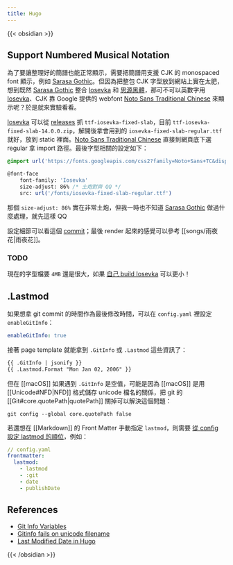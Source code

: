 ```yaml
---
title: Hugo
---
```

{{< obsidian >}}

## Support Numbered Musical Notation

為了要讓整理好的簡譜也能正常顯示，需要把簡譜用支援 CJK 的 monospaced font 顯示，例如 [Sarasa Gothic]。但因為把整包 CJK 字型放到網站上實在太肥，想到既然 [Sarasa Gothic] 整合 [Iosevka] 和 [思源黑體]，那可不可以英數字用 [Iosevka]、CJK 靠 Google 提供的 webfont [Noto Sans Traditional Chinese] 來顯示呢？於是就來實驗看看。

[Iosevka] 可以從 [releases][Iosevka/releases] 抓 `ttf-iosevka-fixed-slab`，目前 `ttf-iosevka-fixed-slab-14.0.0.zip`，解開後拿會用到的 `iosevka-fixed-slab-regular.ttf` 就好，放到 static 裡面。[Noto Sans Traditional Chinese] 直接到網頁底下選 regular 拿 import 路徑。最後字型相關的設定如下：

```css
@import url('https://fonts.googleapis.com/css2?family=Noto+Sans+TC&display=swap')

@font-face
    font-family: 'Iosevka'
    size-adjust: 86% /* 土炮對齊 QQ */
    src: url('/fonts/iosevka-fixed-slab-regular.ttf')
```

那個 `size-adjust: 86%` 實在非常土炮，但我一時也不知道 [Sarasa Gothic] 做過什麼處理，就先這樣 QQ

設定細節可以看這個 [commit](https://github.com/badboy99tw/hugo-theme-sam/commit/bfb0c2e97346c3d9a66c5d4136332a470699ec19)；最後 render 起來的感覺可以參考 [[songs/雨夜花|雨夜花]]。

[Sarasa Gothic]: https://github.com/be5invis/Sarasa-Gothic
[Iosevka]: https://github.com/be5invis/Iosevka
[Iosevka/releases]: https://github.com/be5invis/Iosevka/releases
[思源黑體]: https://zh.wikipedia.org/zh-tw/%E6%80%9D%E6%BA%90%E9%BB%91%E9%AB%94
[Noto Sans Traditional Chinese]: https://fonts.google.com/noto/specimen/Noto+Sans+TC

### TODO

現在的字型檔要 `4MB` 還是很大，如果 [自己 build Iosevka][Hosting your own web fonts] 可以更小！

[Hosting your own web fonts]: https://blog.jiayu.co/2018/06/hosting-your-own-web-fonts/

## .Lastmod

如果想拿 git commit 的時間作為最後修改時間，可以在 `config.yaml` 裡設定 `enableGitInfo`：

```yaml
enableGitInfo: true
```

接著 page template 就能拿到 `.GitInfo` 或 `.Lastmod` 這些資訊了：

```html
{{ .GitInfo | jsonify }}
{{ .Lastmod.Format "Mon Jan 02, 2006" }}
```

但在 [[macOS]] 如果遇到 `.GitInfo` 是空值，可能是因為 [[macOS]] 是用 [[Unicode#NFD|NFD]] 格式儲存 unicode 檔名的關係，把 git 的 [[Git#core.quotePath|quotePath]] 關掉可以解決這個問題：

```shell
git config --global core.quotePath false
```

若還想在 [[Markdown]] 的 Front Matter 手動指定 `lastmod`，則需要 [從 config 設定 lastmod 的順位](https://gohugo.io/getting-started/configuration/#configure-dates)，例如：

```yaml
// config.yaml
frontmatter:
  lastmod:
    - lastmod
    - :git
    - date
    - publishDate
```

## References

- [Git Info Variables](https://gohugo.io/variables/git/)
- [Gitinfo fails on unicode filename](https://github.com/gohugoio/hugo/issues/3071)
- [Last Modified Date in Hugo](https://mertbakir.gitlab.io/hugo/last-modified-date-in-hugo/)

{{< /obsidian >}}
